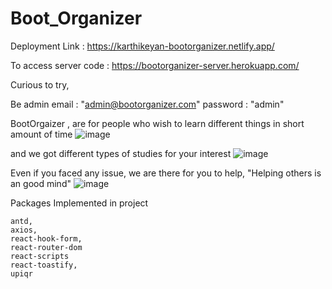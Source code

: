 # Boot_Organizer

Deployment Link : https://karthikeyan-bootorganizer.netlify.app/

To access server code :  https://bootorganizer-server.herokuapp.com/

Curious to try,

Be admin 
email : "admin@bootorganizer.com"
password : "admin"

BootOrgaizer , are for people who wish to learn different things in short amount of time
![image](https://user-images.githubusercontent.com/60779362/156768073-5a84574f-1f12-4ba9-b298-bea9f4b66a12.png)

and we got different types of studies for your interest 
![image](https://user-images.githubusercontent.com/60779362/156768208-0363875c-570f-4e16-8e06-45b79030ce1b.png)


Even if you faced any issue, we are there for you to help, "Helping others is an good mind"
![image](https://user-images.githubusercontent.com/60779362/156768349-2e3fd6a2-8bf6-4cd8-a5fc-54f8644c993b.png)


Packages Implemented in project

    antd,
    axios,
    react-hook-form,
    react-router-dom
    react-scripts
    react-toastify,
    upiqr
